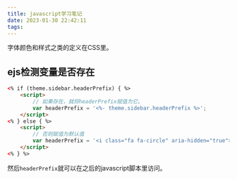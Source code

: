 ```yaml
---
title: javascript学习笔记
date: 2023-01-30 22:42:11
tags:
---
```


字体颜色和样式之类的定义在CSS里。

## ejs检测变量是否存在

```html
<% if (theme.sidebar.headerPrefix) { %>
	<script>
		// 如果存在，就将headerPrefix赋值为它。
		var headerPrefix = '<%- theme.sidebar.headerPrefix %>';
	</script>
<% } else { %>
	<script>
		// 否则赋值为默认值
		var headerPrefix = '<i class="fa fa-circle" aria-hidden="true"></i>';
	</script>
<% } %>
```

然后`headerPrefix`就可以在之后的javascript脚本里访问。
